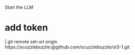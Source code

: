 Start the LLM
# add token
| git remote set-url origin https://scuzzlebuzzle:<MYTOKEN>@github.com/scuzzlebuzzle/ol3-1.git
